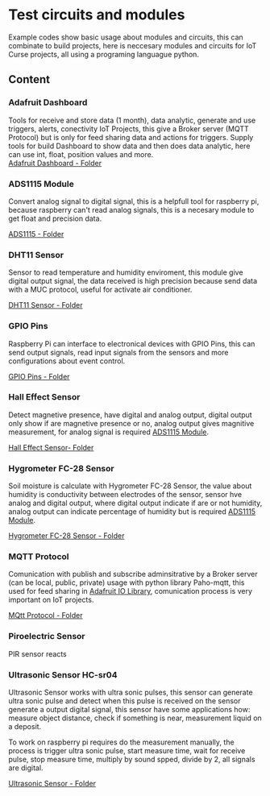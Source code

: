 # Test circuits and modules
Example codes show basic usage about modules and circuits, this can combinate to build projects, here is neccesary modules and circuits for IoT Curse projects, all using a programing languague python.

## Content
### Adafruit Dashboard
Tools for receive and store data (1 month), data analytic, generate and use triggers, alerts, conectivity IoT Projects, this give a Broker server (MQTT Protocol) but is only for feed sharing data and actions for triggers. Supply tools for build Dashboard to show data and then does data analytic, here can use int, float, position values and more.  
[Adafruit Dashboard - Folder](/Example&#32;code/Adafruit&#32;Dashboard)

### ADS1115 Module
Convert analog signal to digital signal, this is a helpfull tool for raspberry pi, because raspberry can't read analog signals, this is a necesary module to get float and precision data.

[ADS1115 - Folder](/Example&#32;code/ADS1115&#32;Module)

### DHT11 Sensor
Sensor to read temperature and humidity enviroment, this module give digital output signal, the data received is high precision because send data with a MUC protocol, useful for activate air conditioner.

[DHT11 Sensor - Folder](/Example&#32;code/ADS1115&#32;Module)

### GPIO Pins
Raspberry Pi can interface to electronical devices with GPIO Pins, this can send output signals, read input signals from the sensors and more configurations about event control.

[GPIO Pins - Folder](/Example&#32;code/GPIO&#32;Pins)

### Hall Effect Sensor
Detect magnetive presence, have digital and analog output, digital output only show if are magnetive presence or no, analog output gives magnitive measurement, for analog signal is required [ADS1115 Module](#ads1115-module).

[Hall Effect Sensor- Folder]()

### Hygrometer FC-28 Sensor
Soil moisture is calculate with Hygrometer FC-28 Sensor, the value about humidity is conductivity between electrodes of the sensor, sensor hve analog and digital output, where digital output indicate if are or not humidity, analog output can indicate percentage of humidity but is required [ADS1115 Module](#ads1115-module).

[Hygrometer FC-28 Sensor - Folder](/Example&#32;code/Hygrometer&#32;FC-28&#32;Sensor)

### MQTT Protocol
Comunication with publish and subscribe adminsitrative by a Broker server (can be local, public, private) usage with python library Paho-mqtt, this used for feed sharing in [Adafruit IO Library](#adafruit-dashboard), comunication process is very important on IoT projects.

[MQtt Protocol - Folder](/Example&#32;code/MQTT&#32;Protocol)

### Piroelectric Sensor
PIR sensor reacts


### Ultrasonic Sensor HC-sr04
Ultrasonic Sensor works with ultra sonic pulses, this sensor can generate ultra sonic pulse and detect when this pulse is received on the sensor generate a output digital signal, this sensor have some applications how: measure object distance, check if something is near, measurement liquid on a deposit. 

To work on raspberry pi requires do the measurement manually, the process is trigger ultra sonic pulse, start measure time, wait for receive pulse, stop measure time, multiply by sound spped, divide by 2, all signals are digital.

[Ultrasonic Sensor - Folder](/Example&#32;code/Ultrasonic&#32;Sensor&#32;HC-sr04)




